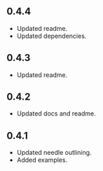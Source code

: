 ## 0.4.4

* Updated readme.
* Updated dependencies.

## 0.4.3

* Updated readme.

## 0.4.2

* Updated docs and readme.

## 0.4.1

* Updated needle outlining.
* Added examples.

